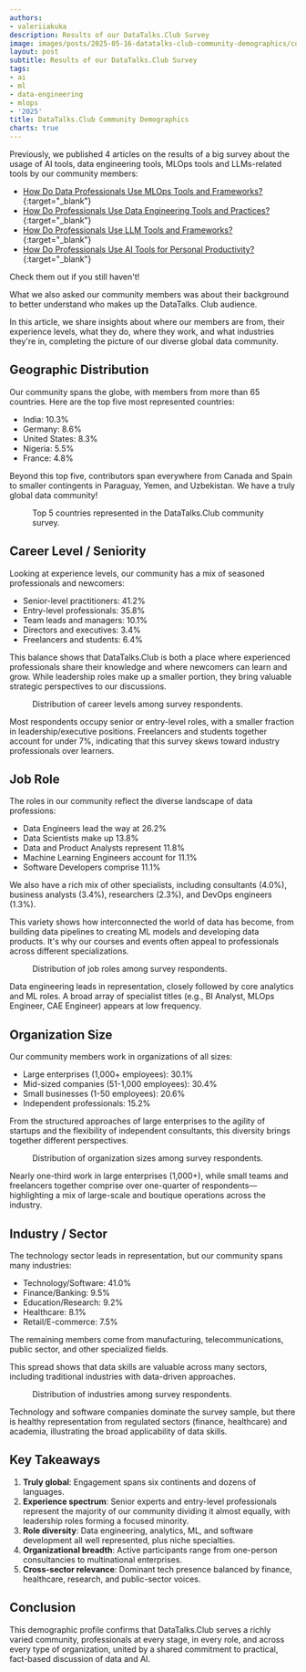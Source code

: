```yaml
---
authors:
- valeriiakuka
description: Results of our DataTalks.Club Survey
image: images/posts/2025-05-16-datatalks-club-community-demographics/cover.jpg
layout: post
subtitle: Results of our DataTalks.Club Survey
tags:
- ai
- ml
- data-engineering
- mlops
- '2025'
title: DataTalks.Club Community Demographics
charts: true
---
```


Previously, we published 4 articles on the results of a big survey about the usage of AI tools, data engineering tools, MLOps tools and LLMs-related tools by our community members:

- [How Do Data Professionals Use MLOps Tools and Frameworks?](https://datatalks.club/blog/how-do-data-professionals-use-ml-and-mlops-tools-and-practices.html){:target="_blank"}
- [How Do Professionals Use Data Engineering Tools and Practices?](https://datatalks.club/blog/how-do-data-professionals-use-data-engineering-tools-and-practices.html){:target="_blank"}
- [How Do Professionals Use LLM Tools and Frameworks?](https://datatalks.club/blog/how-do-professionals-use-llm-tools-and-frameworks.html){:target="_blank"}
- [How Do Professionals Use AI Tools for Personal Productivity?](https://datatalks.club/blog/ai-tools-for-personal-productivity.html){:target="_blank"}

Check them out if you still haven't!

What we also asked our community members was about their background to better understand who makes up the DataTalks.
Club audience.

In this article, we share insights about where our members are from, their experience levels, what they do, where they work, and what industries they're in, completing the picture of our diverse global data community.

## Geographic Distribution

Our community spans the globe, with members from more than 65 countries. Here are the top five most represented countries:

- India: 10.3%
- Germany: 8.6%
- United States: 8.3%
- Nigeria: 5.5%
- France: 4.8%

Beyond this top five, contributors span everywhere from Canada and Spain to smaller contingents in Paraguay, Yemen, and Uzbekistan. We have a truly global data community!

<figure>
  <canvas class="ai-chart"
          data-type="bar"
          data-orientation="horizontal"
          data-title="Geographic Distribution of Respondents"
          data-labels='["India", "Germany", "United States", "Nigeria", "France"]'
          data-values='[10.3, 8.6, 8.3, 5.5, 4.8]'
          data-height="300px"
          data-width="600px">
  </canvas>
  <figcaption>Top 5 countries represented in the DataTalks.Club community survey.</figcaption>
</figure>

## Career Level / Seniority

Looking at experience levels, our community has a mix of seasoned professionals and newcomers:

- Senior-level practitioners: 41.2%
- Entry-level professionals: 35.8%
- Team leads and managers: 10.1%
- Directors and executives: 3.4%
- Freelancers and students: 6.4%

This balance shows that DataTalks.Club is both a place where experienced professionals share their knowledge and where newcomers can learn and grow. While leadership roles make up a smaller portion, they bring valuable strategic perspectives to our discussions.

<figure>
  <canvas class="ai-chart"
          data-type="bar"
          data-orientation="horizontal"
          data-title="Career Level Distribution"
          data-labels='["Senior Level", "Entry Level", "Lead / Head", "Director & Executive", "Freelancer / Student / Other"]'
          data-values='[41.2, 35.8, 10.1, 3.4, 6.4]'
          data-height="300px"
          data-width="600px">
  </canvas>
  <figcaption>Distribution of career levels among survey respondents.</figcaption>
</figure>

Most respondents occupy senior or entry-level roles, with a smaller fraction in leadership/executive positions. Freelancers and students together account for under 7%, indicating that this survey skews toward industry professionals over learners.

## Job Role

The roles in our community reflect the diverse landscape of data professions:

- Data Engineers lead the way at 26.2%
- Data Scientists make up 13.8%
- Data and Product Analysts represent 11.8%
- Machine Learning Engineers account for 11.1%
- Software Developers comprise 11.1%

We also have a rich mix of other specialists, including consultants (4.0%), business analysts (3.4%), researchers (2.3%), and DevOps engineers (1.3%).

This variety shows how interconnected the world of data has become, from building data pipelines to creating ML models and developing data products. It's why our courses and events often appeal to professionals across different specializations.

<figure>
  <canvas class="ai-chart"
          data-type="bar"
          data-orientation="horizontal"
          data-title="Job Role Distribution"
          data-labels='["Data Engineer", "Data Scientist", "Machine Learning Engineer", "Data / Product Analyst", "Developer / Software Engineer", "Consultant", "Business Analyst", "Researcher", "DevOps / SRE / Platform Engineer"]'
          data-values='[26.2, 13.8, 11.1, 11.8, 11.1, 4.0, 3.4, 2.3, 1.3]'
          data-height="300px"
          data-width="600px">
  </canvas>
  <figcaption>Distribution of job roles among survey respondents.</figcaption>
</figure>

Data engineering leads in representation, closely followed by core analytics and ML roles. A broad array of specialist titles (e.g., BI Analyst, MLOps Engineer, CAE Engineer) appears at low frequency.

## Organization Size

Our community members work in organizations of all sizes:

- Large enterprises (1,000+ employees): 30.1%
- Mid-sized companies (51-1,000 employees): 30.4%
- Small businesses (1-50 employees): 20.6%
- Independent professionals: 15.2%

From the structured approaches of large enterprises to the agility of startups and the flexibility of independent consultants, this diversity brings together different perspectives.

<figure>
  <canvas class="ai-chart"
          data-type="bar"
          data-orientation="horizontal"
          data-title="Organization Size Distribution"
          data-labels='["1,000+ employees", "Freelance / Solo", "11-50 employees", "51-200 employees", "201-500 employees", "501-1,000 employees", "1-10 employees"]'
          data-values='[30.1, 15.2, 12.5, 12.5, 9.8, 8.1, 8.1]'
          data-height="300px"
          data-width="600px">
  </canvas>
  <figcaption>Distribution of organization sizes among survey respondents.</figcaption>
</figure>

Nearly one-third work in large enterprises (1,000+), while small teams and freelancers together comprise over one-quarter of respondents—highlighting a mix of large-scale and boutique operations across the industry.

## Industry / Sector

The technology sector leads in representation, but our community spans many industries:

- Technology/Software: 41.0%
- Finance/Banking: 9.5%
- Education/Research: 9.2%
- Healthcare: 8.1%
- Retail/E-commerce: 7.5%

The remaining members come from manufacturing, telecommunications, public sector, and other specialized fields.

This spread shows that data skills are valuable across many sectors, including traditional industries with data-driven approaches.

<figure>
  <canvas class="ai-chart"
          data-type="bar"
          data-orientation="horizontal"
          data-title="Industry Distribution"
          data-labels='["Technology / Software", "Finance / Banking", "Healthcare", "Education / Research", "Retail / E-commerce", "Manufacturing", "Telecommunications", "Government / Public Sector"]'
          data-values='[41.0, 9.5, 8.1, 9.2, 7.5, 5.4, 4.7, 4.4]'
          data-height="300px"
          data-width="600px">
  </canvas>
  <figcaption>Distribution of industries among survey respondents.</figcaption>
</figure>

Technology and software companies dominate the survey sample, but there is healthy representation from regulated sectors (finance, healthcare) and academia, illustrating the broad applicability of data skills.

## Key Takeaways

1.  **Truly global**: Engagement spans six continents and dozens of languages.
2.  **Experience spectrum**: Senior experts and entry-level professionals represent the majority of our community dividing it almost equally, with leadership roles forming a focused minority.
3.  **Role diversity**: Data engineering, analytics, ML, and software development all well represented, plus niche specialties.
4.  **Organizational breadth**: Active participants range from one-person consultancies to multinational enterprises.
5.  **Cross-sector relevance**: Dominant tech presence balanced by finance, healthcare, research, and public-sector voices.

## Conclusion

This demographic profile confirms that DataTalks.Club serves a richly varied community, professionals at every stage, in every role, and across every type of organization, united by a shared commitment to practical, fact-based discussion of data and AI.
